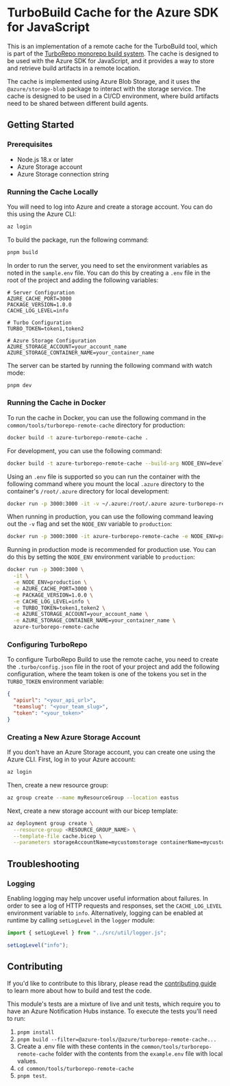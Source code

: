 # TurboBuild Cache for the Azure SDK for JavaScript

This is an implementation of a remote cache for the TurboBuild tool, which is part of the [TurboRepo monorepo build system](https://turbo.build/). The cache is designed to be used with the Azure SDK for JavaScript, and it provides a way to store and retrieve build artifacts in a remote location.

The cache is implemented using Azure Blob Storage, and it uses the `@azure/storage-blob` package to interact with the storage service. The cache is designed to be used in a CI/CD environment, where build artifacts need to be shared between different build agents.

## Getting Started

### Prerequisites

- Node.js 18.x or later
- Azure Storage account
- Azure Storage connection string

### Running the Cache Locally

You will need to log into Azure and create a storage account. You can do this using the Azure CLI:

```bash
az login
```

To build the package, run the following command:

```bash
pnpm build
```

In order to run the server, you need to set the environment variables as noted in the `sample.env` file. You can do this by creating a `.env` file in the root of the project and adding the following variables:

```env
# Server Configuration
AZURE_CACHE_PORT=3000
PACKAGE_VERSION=1.0.0
CACHE_LOG_LEVEL=info

# Turbo Configuration
TURBO_TOKEN=token1,token2

# Azure Storage Configuration
AZURE_STORAGE_ACCOUNT=your_account_name
AZURE_STORAGE_CONTAINER_NAME=your_container_name
```

The server can be started by running the following command with watch mode:

```bash
pnpm dev
```

### Running the Cache in Docker

To run the cache in Docker, you can use the following command in the `common/tools/turborepo-remote-cache` directory for production:

```bash
docker build -t azure-turborepo-remote-cache .
```

For development, you can use the following command:

```bash
docker build -t azure-turborepo-remote-cache --build-arg NODE_ENV=development .
```

Using an `.env` file is supported so you can run the container with the following command where you mount the local `.azure` directory to the container's `/root/.azure` directory for local development:

```bash
docker run -p 3000:3000 -it -v ~/.azure:/root/.azure azure-turborepo-remote-cache
```

When running in production, you can use the following command leaving out the `-v` flag and set the `NODE_ENV` variable to `production`:

```bash
docker run -p 3000:3000 -it azure-turborepo-remote-cache -e NODE_ENV=production
```

Running in production mode is recommended for production use. You can do this by setting the `NODE_ENV` environment variable to `production`:

```bash
docker run -p 3000:3000 \
  -it \
  -e NODE_ENV=production \
  -e AZURE_CACHE_PORT=3000 \
  -e PACKAGE_VERSION=1.0.0 \
  -e CACHE_LOG_LEVEL=info \
  -e TURBO_TOKEN=token1,token2 \
  -e AZURE_STORAGE_ACCOUNT=your_account_name \
  -e AZURE_STORAGE_CONTAINER_NAME=your_container_name \
  azure-turborepo-remote-cache
```

### Configuring TurboRepo

To configure TurboRepo Build to use the remote cache, you need to create the `.turbo/config.json` file in the root of your project and add the following configuration, where the team token is one of the tokens you set in the `TURBO_TOKEN` environment variable:

```json
{
  "apiurl": "<your_api_url>",
  "teamslug": "<your_team_slug>",
  "token": "<your_token>"
}
```

### Creating a New Azure Storage Account
If you don't have an Azure Storage account, you can create one using the Azure CLI. First, log in to your Azure account:

```bash
az login
```

Then, create a new resource group:

```bash
az group create --name myResourceGroup --location eastus
```
Next, create a new storage account with our bicep template:

```bash
az deployment group create \
  --resource-group <RESOURCE_GROUP_NAME> \
  --template-file cache.bicep \
  --parameters storageAccountName=mycustomstorage containerName=mycustomcontainer
```

## Troubleshooting

### Logging

Enabling logging may help uncover useful information about failures. In order to see a log of HTTP requests and responses, set the `CACHE_LOG_LEVEL` environment variable to `info`. Alternatively, logging can be enabled at runtime by calling `setLogLevel` in the `logger` module:

```ts snippet:logging
import { setLogLevel } from "../src/util/logger.js";

setLogLevel("info");
```

## Contributing

If you'd like to contribute to this library, please read the [contributing guide](https://github.com/Azure/azure-sdk-for-js/blob/main/CONTRIBUTING.md) to learn more about how to build and test the code.

This module's tests are a mixture of live and unit tests, which require you to have an Azure Notification Hubs instance. To execute the tests you'll need to run:

1. `pnpm install`
2. `pnpm build --filter=@azure-tools/@azure/turborepo-remote-cache...`
3. Create a .env file with these contents in the `common/tools/turborepo-remote-cache` folder with the contents from the `example.env` file with local values.
4. `cd common/tools/turborepo-remote-cache`
5. `pnpm test`.
